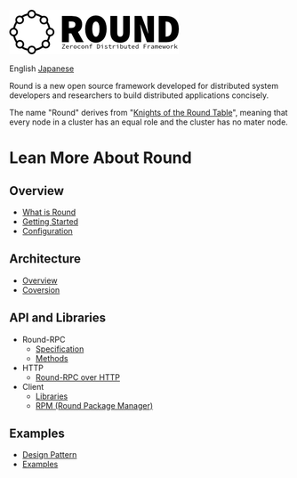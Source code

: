 ![round_logo](doc/img/round_logo.png)

English [Japanese](README_jp.md)

Round is a new open source framework developed for distributed system developers and researchers to build distributed applications concisely.

The name "Round" derives from "[Knights of the Round Table](http://en.wikipedia.org/wiki/Round_Table)", meaning that every node in a cluster has an equal role and the cluster has no mater node.

# Lean More About Round

## Overview

- [What is Round](doc/round_overview.md)
- [Getting Started](doc/round_install.md)
- [Configuration](doc/round_config.md)

## Architecture

- [Overview](doc/round_internals.md)
- [Coversion](doc/round_conversions.md)

## API and Libraries

- Round-RPC
    - [Specification](doc/round_rpc_spec.md)
    - [Methods](doc/round_rpc_methods.md)
- HTTP
    - [Round-RPC over HTTP](doc/round_rpc_http.md)
- Client
    - [Libraries](doc/round_client_lib.md)
    - [RPM (Round Package Manager)](doc/round_rpm.md)

## Examples

- [Design Pattern](doc/round_design_pattern.md)
- [Examples](doc/round_examples.md)
